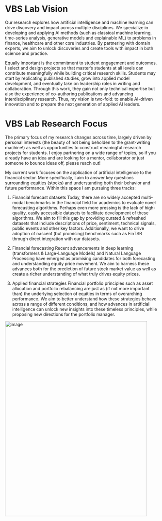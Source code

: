 # VBS Lab Vision
Our research explores how artificial intelligence and machine learning can drive discovery and impact across multiple disciplines. We specialize in developing and applying AI methods (such as classical machine learning, time-series analysis, generative models and explainable ML) to problems in finance, healthcare and other core industries. By partnering with domain experts, we aim to unlock discoveries and create tools with impact in both science and practice.

Equally important is the commitment to student engagement and outcomes. I select and design projects so that master’s students at all levels can contribute meaningfully while building critical research skills. Students may start by replicating published studies, grow into applied model development, and eventually take on leadership roles in writing and collaboration. Through this work, they gain not only technical expertise but also the experience of co-authoring publications and advancing interdisciplinary research. Thus, my vision is two-fold: to enable AI-driven innovation and to prepare the next generation of applied AI leaders.

# VBS Lab Research Focus

The primary focus of my research changes across time, largely driven by personal interests (the beauty of not being beholden to the grant-writing machine!) as well as opportunities to construct meaningful research projects for students. I enjoy partnering on a wide range of topics, so if you already have an idea and are looking for a mentor, collaborator or just someone to bounce ideas off, please reach out!

My current work focuses on the application of artificial intelligence to the financial sector. More specifically, I aim to answer key questions surrounding equities (stocks) and understanding both their behavior and future performance. Within this space I am pursuing three tracks:

1)	Financial forecast datasets 
Today, there are no widely accepted multi-modal benchmarks in the financial field for academics to evaluate novel forecasting algorithms. Perhaps even more pressing is the lack of high-quality, easily accessible datasets to facilitate development of these algorithms. We aim to fill this gap by providing curated & refreshed datasets that include descriptions of price, sentiment, technical signals, public events and other key factors. Additionally, we want to drive adoption of nascent (but promising) benchmarks such as FinTSB through direct integration with our datasets.

2)	Financial forecasting
Recent advancements in deep learning (transformers & Large-Language Models) and Natural Language Processing have emerged as promising candidates for both forecasting and understanding equity price movement. We aim to harness these advances both for the prediction of future stock market value as well as create a richer understanding of what truly drives equity prices. 

3)	Applied financial strategies
Financial portfolio principles such as asset allocation and portfolio rebalancing are just as (if not more important than) the underlying selection of equities in terms of overarching performance. We aim to better understand how these strategies behave across a range of different conditions, and how advances in artificial intelligence can unlock new insights into these timeless principles, while proposing new directions for the portfolio manager.
<img width="468" height="642" alt="image" src="https://github.com/user-attachments/assets/a5bdab9e-4c72-4b86-bf6d-4899c28c4a12" />
